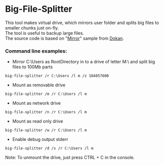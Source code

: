# Big-File-Splitter
This tool makes virtual drive, which mirrors user folder and splits big files to smaller chunks just on-fly.  
The tool is useful to backup large files.  
The source code is based on "[Mirror](https://github.com/dokan-dev/dokany/tree/master/samples/dokan_mirror)" sample from [Dokan](https://github.com/dokan-dev/dokany/).  

### Command line examples:

* Mirror C:\Users as RootDirectory in to a drive of letter M:\ and split big files to 100Mb parts
```
big-file-splitter /r C:\Users /l m /z 104857600
```
* Mount as removable drive
```
big-file-splitter /m /r C:\Users /l m
```
* Mount as network drive
```
big-file-splitter /n /r C:\Users /l m
```
* Mount as read only drive
```
big-file-splitter /w /r C:\Users /l m
```
* Enable debug output stderr
```
big-file-splitter /d /s /r C:\Users /l m
```
Note: To unmount the drive, just press CTRL + C in the console.
